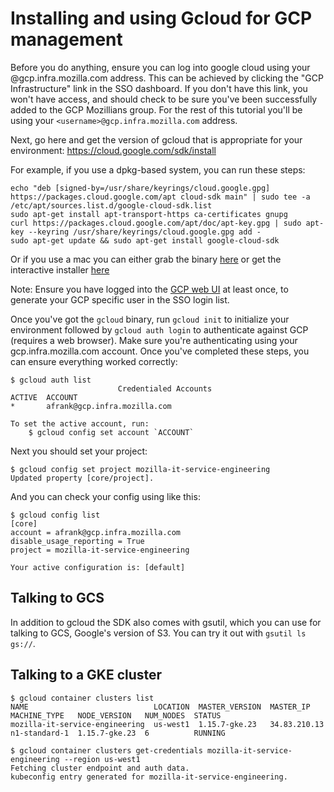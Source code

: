 # Installing and using Gcloud for GCP management

Before you do anything, ensure you can log into google cloud using your @gcp.infra.mozilla.com address. This can be achieved by clicking the "GCP Infrastructure" link in the SSO dashboard. If you don't have this link, you won't have access, and should check to be sure you've been successfully added to the GCP Mozillians group. For the rest of this tutorial you'll be using your `<username>@gcp.infra.mozilla.com` address.

Next, go here and get the version of gcloud that is appropriate for your environment: https://cloud.google.com/sdk/install

For example, if you use a dpkg-based system, you can run these steps:

```
echo "deb [signed-by=/usr/share/keyrings/cloud.google.gpg] https://packages.cloud.google.com/apt cloud-sdk main" | sudo tee -a /etc/apt/sources.list.d/google-cloud-sdk.list
sudo apt-get install apt-transport-https ca-certificates gnupg
curl https://packages.cloud.google.com/apt/doc/apt-key.gpg | sudo apt-key --keyring /usr/share/keyrings/cloud.google.gpg add -
sudo apt-get update && sudo apt-get install google-cloud-sdk
```

Or if you use a mac you can either grab the binary [here](https://dl.google.com/dl/cloudsdk/channels/rapid/downloads/google-cloud-sdk-278.0.0-darwin-x86_64.tar.gz) or get the interactive installer [here](https://dl.google.com/dl/cloudsdk/channels/rapid/install_google_cloud_sdk.bash)

Note: Ensure you have logged into the [GCP web UI](https://sso.mozilla.com/gcp) at least once, to generate your GCP specific user in the SSO login list.

Once you've got the `gcloud` binary, run `gcloud init` to initialize your environment followed by `gcloud auth login` to authenticate against GCP (requires a web browser). Make sure you're authenticating using your gcp.infra.mozilla.com account. Once you've completed these steps, you can ensure everything worked correctly:

```
$ gcloud auth list
                        Credentialed Accounts
ACTIVE  ACCOUNT
*       afrank@gcp.infra.mozilla.com

To set the active account, run:
    $ gcloud config set account `ACCOUNT`
```

Next you should set your project:

```
$ gcloud config set project mozilla-it-service-engineering
Updated property [core/project].
```

And you can check your config using like this:
```
$ gcloud config list
[core]
account = afrank@gcp.infra.mozilla.com
disable_usage_reporting = True
project = mozilla-it-service-engineering

Your active configuration is: [default]
```

## Talking to GCS

In addition to gcloud the SDK also comes with gsutil, which you can use for talking to GCS, Google's version of S3. You can try it out with `gsutil ls gs://`.

## Talking to a GKE cluster

```
$ gcloud container clusters list
NAME                            LOCATION  MASTER_VERSION  MASTER_IP     MACHINE_TYPE   NODE_VERSION   NUM_NODES  STATUS
mozilla-it-service-engineering  us-west1  1.15.7-gke.23   34.83.210.13  n1-standard-1  1.15.7-gke.23  6          RUNNING
```

```
$ gcloud container clusters get-credentials mozilla-it-service-engineering --region us-west1
Fetching cluster endpoint and auth data.
kubeconfig entry generated for mozilla-it-service-engineering.
```

